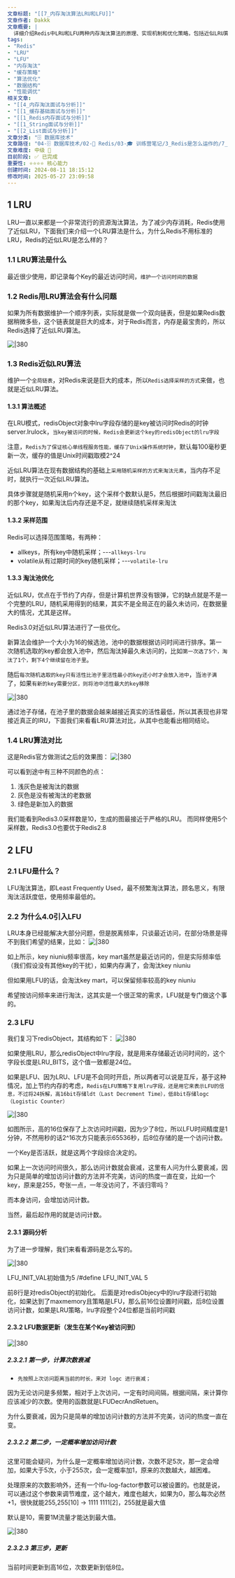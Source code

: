 ```yaml
---
文章标题: "[[7_内存淘汰算法LRU和LFU]]" 
文章作者: Dakkk
文章概要: |
  详细介绍Redis中LRU和LFU两种内存淘汰算法的原理、实现机制和优化策略，包括近似LRU算法的采样方式和LFU的频率统计机制。
tags:
- "Redis"
- "LRU"
- "LFU"
- "内存淘汰"
- "缓存策略"
- "算法优化"
- "数据结构"
- "性能调优"
相关文章:
- "[[4_内存淘汰面试与分析]]"
- "[[1_缓存基础面试与分析]]"
- "[[1_Redis内存面试与分析]]"
- "[[1_String面试与分析]]"
- "[[2_List面试与分析]]"
文章分类: "🗄️ 数据库技术"
文章路径: "04-🗄️ 数据库技术/02-🔴 Redis/03-🎓 训练营笔记/3_Redis是怎么运作的/7_内存淘汰算法LRU和LFU.md"
文章难度: 中级 🌳
目前阶段: ✅ 已完成
重要性: ⭐⭐⭐⭐ 核心能力
创建时间: 2024-08-11 18:15:12
修改时间: 2025-05-27 23:09:58
---
```


## 1 LRU

LRU一直以来都是一个非常流行的资源淘汰算法，为了减少内存消耗，Redis使用了近似LRU，下面我们来介绍一个LRU算法是什么，为什么Redis不用标准的LRU，Redis的近似LRU是怎么样的？
### 1.1 LRU算法是什么

最近很少使用，即记录每个Key的最近访问时间，`维护一个访问时间的数据`

### 1.2 Redis用LRU算法会有什么问题

如果为所有数据维护一个顺序列表，实际就是做一个双向链表，但是如果Redis数据稍微多些，这个链表就是巨大的成本，对于Redis而言，内存是最宝贵的，所以Redis选择了近似LRU算法。

![|380](https://my-obsidian-image.oss-cn-guangzhou.aliyuncs.com/2024/04/76b4c148163a6057bd78005d910cedf3.png)

### 1.3 Redis近似LRU算法

维护一个`全局链表`，对Redis来说是巨大的成本，所以`Redis选择采样的方式`来做，也就是近似LRU算法。
#### 1.3.1 算法概述

在LRU模式，redisObject对象中lru字段存储的是key被访问时Redis的时钟server.lrulock，`当key被访问的时候，Redis会更新这个key的redisObject的lru字段`

注意，`Redis为了保证核心单线程服务性能，缓存了Unix操作系统时钟`，默认每100毫秒更新一次，缓存的值是Unix时间戳取模2^24

近似LRU算法在现有数据结构的基础上`采用随机采样的方式来淘汰元素`，当内存不足时，就执行一次近似LRU算法。

具体步骤就是随机采用n个key，这个采样个数默认是5，然后根据时间戳淘汰最旧的那个key，如果淘汰后内存还是不足，就继续随机采样来淘汰

#### 1.3.2 采样范围

Redis可以选择范围策略，有两种：
- allkeys，所有key中随机采样；---`allkeys-lru`
- volatile从有过期时间的key随机采样；---`volatile-lru`

#### 1.3.3 淘汰池优化

近似LRU，优点在于节约了内存，但是计算机世界没有银弹，它的缺点就是不是一个完整的LRU，随机采用得到的结果，其实不是全局正在的最久未访问，在数据量大的情况，尤其是这样。

Redis3.0对近似LRU算法进行了一些优化。

新算法会维护一个大小为16的候选池，池中的数据根据访问时间进行排序。第一次随机选取的key都会放入池中，然后淘汰掉最久未访问的，比如`第一次选了5个，淘汰了1个，剩下4个继续留在池子里`。

随后`每次随机选取的key只有活性比池子里活性最小的key还小时才会放入池中`，当`池子满`了，如果`有新的key需要分区，则将池中活性最大的key移除`

![|380](https://my-obsidian-image.oss-cn-guangzhou.aliyuncs.com/2024/04/bd5db29b067adea3d814bbea2aa5173c.png)

通过池子存储，在池子里的数据会越来越接近真实的活性最低，所以其表现也非常接近真正的lRU，下面我们来看看LRU算法对比，从其中也能看出相同结论。

### 1.4 LRU算法对比

这是Redis官方做测试之后的效果图：
![|380](https://my-obsidian-image.oss-cn-guangzhou.aliyuncs.com/2024/04/e1dcc8d3f1d5f8471aa426f222e60ed5.png)

可以看到途中有三种不同颜色的点：
1. 浅灰色是被淘汰的数据
2. 灰色是没有被淘汰的老数据
3. 绿色是新加入的数据

我们能看到Redis3.0采样数是10，生成的图最接近于严格的LRU。
而同样使用5个采样数，Redis3.0也要优于Redis2.8
## 2 LFU

### 2.1 LFU是什么？

LFU淘汰算法，即Least Frequently Used，最不频繁淘汰算法，顾名思义，有限淘汰活跃度低，使用频率最低的。

### 2.2 为什么4.0引入LFU

LRU本身已经能解决大部分问题，但是脱离频率，只谈最近访问，在部分场景是得不到我们希望的结果，比如：
![|380](https://my-obsidian-image.oss-cn-guangzhou.aliyuncs.com/2024/04/d99a1112947ff60d14bcbab133d5735b.png)

如上所示，key niuniu频率很高，key mart虽然是最近访问的，但是实际频率低（我们假设没有其他key的干扰），如果内存满了，会淘汰key niuniu

但如果用LFU的话，会淘汰key mart，可以保留频率较高的key niuniu

希望按访问频率来进行淘汰，这其实是一个很正常的需求，LFU就是专门做这个事的。
### 2.3 LFU

我们复习下redisObject，其结构如下：
![|380](https://my-obsidian-image.oss-cn-guangzhou.aliyuncs.com/2024/04/d9447482ba197c96edb21c2e5f099d6f.png)

如果使用LRU，那么redisObject中lru字段，就是用来存储最近访问时间的，这个字段长度是LRU_BITS，这个值一致都是24位。

如果是LFU、因为LRU、LFU是不会同时开启，所以两者可以说是互斥，基于这种情况，加上节约内存的考虑，`Redis在LFU策略下复用lru字段，还是用它来表示LFU的信息，不过将24拆解，高16bit存储ldt（Last Decrement Time），低8bit存储logc（Logistic Counter）`

![|380](https://my-obsidian-image.oss-cn-guangzhou.aliyuncs.com/2024/04/8521ecaa6338cc0cf909ecc99e73eb24.png)

如图所示，高的16位保存了上次访问时间戳，因为少了8位，所以LFU时间精度是1分钟，不然用秒的话2^16次方只能表示65536秒，后8位存储的是一个访问计数。

一个Key是否活跃，就是这两个字段综合决定的。

如果上一次访问时间很久，那么访问计数就会衰减，这里有人问为什么要衰减，因为只是简单的增加访问计数的方法并不完美，访问的热度一直在变，比如一个key，原来是255，夸张一点，一年没访问了，不该归零吗？

而本身访问，会增加访问计数。

当然，最后起作用的就是访问计数。

#### 2.3.1 源码分析

为了进一步理解，我们来看看源码是怎么写的。

![|380](https://my-obsidian-image.oss-cn-guangzhou.aliyuncs.com/2024/04/82063e25e76579845c57ef12e70be7a5.png)

LFU_INIT_VAL初始值为5
/#define LFU_INIT_VAL 5

前8行是对redisObject的初始化。
后面是对redisObjecy中的lru字段进行初始化，如果达到了maxmemory且策略是LFU，那么前16位设置时间戳，后8位设置访问计数，如果是LRU策略，lru字段整个24位都是当前时间戳

#### 2.3.2 LFU数据更新（发生在某个Key被访问到）

![|380](https://my-obsidian-image.oss-cn-guangzhou.aliyuncs.com/2024/04/11ce5a4c9d1bba6777e7b48f9fbc2d7d.png)

##### 2.3.2.1 第一步，计算次数衰减

- `先按照上次访问距离当前的时长，来对 logc 进行衰减；`

因为无论访问是多频繁，相对于上次访问，一定有时间间隔，根据间隔，来计算你应该减少的次数。使用的函数就是LFUDecrAndRetuen。

为什么要衰减，因为只是简单的增加访问计数的方法并不完美，访问的热度一直在变。

##### 2.3.2.2 第二步，一定概率增加访问计数

这里可能会疑问，为什么是一定概率增加访问计数，次数不足5次，那一定会增加，如果大于5次，小于255次，会一定概率加1，原来的次数越大，越困难。

处理原来的次数影响外，还有一个lfu-log-factor参数可以被设置的。也就是说，可以通过这个参数来调节难度，这个越大，难度也越大，如果为0，那么每次必然+1，很快就能255,255[10] -> 1111 1111[2]，255就是最大值

默认是10，需要1M流量才能达到最大值。

![|380](https://my-obsidian-image.oss-cn-guangzhou.aliyuncs.com/2024/04/6013c8172524cb12ece0bca5ac3d667d.png)

##### 2.3.2.3 第三步，更新

当前时间更新到高16位，次数更新到低8位。